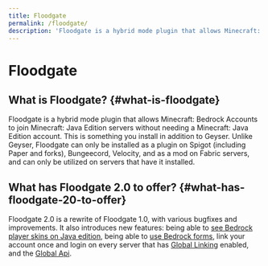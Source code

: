 ```yaml
---
title: Floodgate
permalink: /floodgate/
description: 'Floodgate is a hybrid mode plugin that allows Minecraft: Bedrock Accounts to join Minecraft: Java Edition servers without needing a Minecraft: Java Edition account.'
---
```


# Floodgate
## What is Floodgate? {#what-is-floodgate}
Floodgate is a hybrid mode plugin that allows Minecraft: Bedrock Accounts to join Minecraft: Java Edition servers without needing a Minecraft: Java Edition account. 
This is something you install in addition to Geyser. Unlike Geyser, Floodgate can only be installed as a plugin on Spigot (including Paper and forks), Bungeecord, Velocity, and as a mod on Fabric servers, and can only be utilized on servers that have it installed.

## What has Floodgate 2.0 to offer? {#what-has-floodgate-20-to-offer}
Floodgate 2.0 is a rewrite of Floodgate 1.0, with various bugfixes and improvements. It also introduces new features: being able to [see Bedrock player skins on Java edition](/floodgate/features#what-is-skin-uploading),
being able to [use Bedrock forms](/geyser/forms/), link your account once and login on every server that has [Global Linking](/floodgate/linking#what-is-global-linking) enabled,
and the [Global Api](/geyser/global-api).
